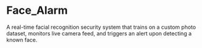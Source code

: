 # Face_Alarm
A real-time facial recognition security system that trains on a custom photo dataset, monitors live camera feed, and triggers an alert upon detecting a known face.
